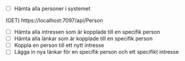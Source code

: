 


- [ ]  Hämta alla personer i systemet

(GET) https://localhost:7097/api/Person

- [ ]  Hämta alla intressen som är kopplade till en specifik person
- [ ]  Hämta alla länkar som är kopplade till en specifik person
- [ ]  Koppla en person till ett nytt intresse
- [ ]  Lägga in nya länkar för en specifik person och ett specifikt intresse
